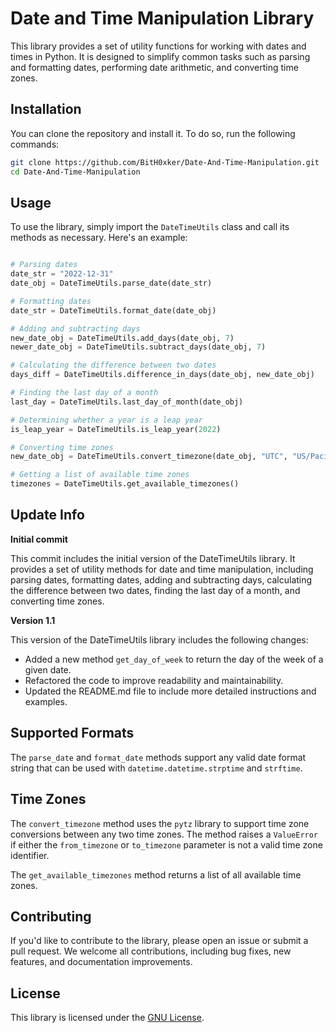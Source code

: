 # Date and Time Manipulation Library

This library provides a set of utility functions for working with dates and times in Python. It is designed to simplify common tasks such as parsing and formatting dates, performing date arithmetic, and converting time zones.

## Installation

You can clone the repository and install it. To do so, run the following commands:

```bash
git clone https://github.com/BitH0xker/Date-And-Time-Manipulation.git
cd Date-And-Time-Manipulation
```

## Usage

To use the library, simply import the `DateTimeUtils` class and call its methods as necessary. Here's an example:

```python

# Parsing dates
date_str = "2022-12-31"
date_obj = DateTimeUtils.parse_date(date_str)

# Formatting dates
date_str = DateTimeUtils.format_date(date_obj)

# Adding and subtracting days
new_date_obj = DateTimeUtils.add_days(date_obj, 7)
newer_date_obj = DateTimeUtils.subtract_days(date_obj, 7)

# Calculating the difference between two dates
days_diff = DateTimeUtils.difference_in_days(date_obj, new_date_obj)

# Finding the last day of a month
last_day = DateTimeUtils.last_day_of_month(date_obj)

# Determining whether a year is a leap year
is_leap_year = DateTimeUtils.is_leap_year(2022)

# Converting time zones
new_date_obj = DateTimeUtils.convert_timezone(date_obj, "UTC", "US/Pacific")

# Getting a list of available time zones
timezones = DateTimeUtils.get_available_timezones()

```

## Update Info

**Initial commit**

This commit includes the initial version of the DateTimeUtils library. It provides a set of utility methods for date and time manipulation, including parsing dates, formatting dates, adding and subtracting days, calculating the difference between two dates, finding the last day of a month, and converting time zones.

**Version 1.1**

This version of the DateTimeUtils library includes the following changes:

- Added a new method `get_day_of_week` to return the day of the week of a given date.
- Refactored the code to improve readability and maintainability.
- Updated the README.md file to include more detailed instructions and examples.

## Supported Formats

The `parse_date` and `format_date` methods support any valid date format string that can be used with `datetime.datetime.strptime` and `strftime`.

## Time Zones

The `convert_timezone` method uses the `pytz` library to support time zone conversions between any two time zones. The method raises a `ValueError` if either the `from_timezone` or `to_timezone` parameter is not a valid time zone identifier.

The `get_available_timezones` method returns a list of all available time zones.


## Contributing

If you'd like to contribute to the library, please open an issue or submit a pull request. We welcome all contributions, including bug fixes, new features, and documentation improvements.

## License

This library is licensed under the [GNU License](LICENSE.txt).
